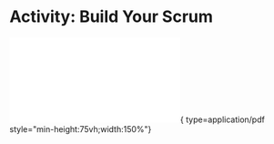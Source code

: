 # Activity: Build Your Scrum

![Build Your Scrum](files/scenario_scan.pdf){ type=application/pdf style="min-height:75vh;width:150%"}